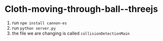 # Cloth-moving-through-ball--threejs

1. run `npm install cannon-es`
2. run `python server.py`
3. the file we are changing is called `collisionDetectionMain`
